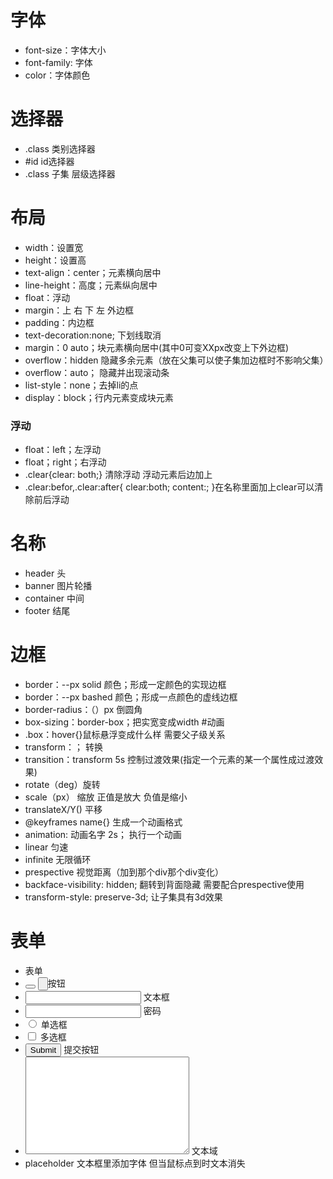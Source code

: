 # 字体
* font-size：字体大小
* font-family: 字体
* color：字体颜色
# 选择器
* .class 类别选择器
* #id    id选择器
* .class 子集   层级选择器
# 布局
* width：设置宽
* height：设置高
* text-align：center；元素横向居中
* line-height：高度；元素纵向居中
* float：浮动
* margin：上 右 下 左 外边框
* padding：内边框
* text-decoration:none; 下划线取消
* margin：0 auto；块元素横向居中(其中0可变XXpx改变上下外边框)
* overflow：hidden   隐藏多余元素（放在父集可以使子集加边框时不影响父集）
* overflow：auto；   隐藏并出现滚动条
* list-style：none；去掉li的点
* display：block；行内元素变成块元素
### 浮动
* float：left；左浮动
* float；right；右浮动
* .clear{clear: both;}  清除浮动   浮动元素后边加上<div class="clear"></div>
* .clear:befor,.clear:after{
	clear:both;
	content:;
}在名称里面加上clear可以清除前后浮动
# 名称
* header 头
* banner 图片轮播
* container 中间
* footer 结尾
# 边框
* border：--px solid 颜色；形成一定颜色的实现边框
* border：--px bashed 颜色；形成一点颜色的虚线边框
* border-radius：（）px 倒圆角
* box-sizing：border-box；把实宽变成width
#动画
* .box：hover{}鼠标悬浮变成什么样 需要父子级关系
* transform：；  转换
* transition：transform  5s   控制过渡效果(指定一个元素的某一个属性成过渡效果)
* rotate（deg）旋转
* scale（px）   缩放   正值是放大  负值是缩小
* translateX/Y()  平移
* @keyframes name{}   生成一个动画格式
* animation: 动画名字 2s；   执行一个动画
* linear   匀速
* infinite  无限循环
* prespective  视觉距离（加到那个div那个div变化）
* backface-visibility: hidden; 翻转到背面隐藏  需要配合prespective使用
* transform-style: preserve-3d;   让子集具有3d效果
# 表单
* <form action="提交的服务器" name="没有那么不能提交"></form>    表单
* <button></button>    <input type="button">按钮
* <input type="text">   文本框
* <input type="password">   密码
* <input type="radio" value="单选框里面的东西">   单选框
* <input type="checkbox">    多选框
* <input type="submit">     提交按钮
* <textarea name="" id="" cols="30行数" rows="10列数"></textarea>     文本域
* placeholder    文本框里添加字体  但当鼠标点到时文本消失

